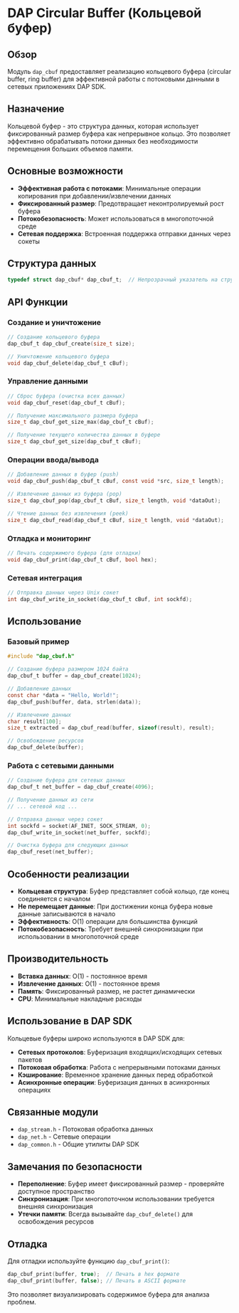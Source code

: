 # DAP Circular Buffer (Кольцевой буфер)

## Обзор

Модуль `dap_cbuf` предоставляет реализацию кольцевого буфера (circular buffer, ring buffer) для эффективной работы с потоковыми данными в сетевых приложениях DAP SDK.

## Назначение

Кольцевой буфер - это структура данных, которая использует фиксированный размер буфера как непрерывное кольцо. Это позволяет эффективно обрабатывать потоки данных без необходимости перемещения больших объемов памяти.

## Основные возможности

- **Эффективная работа с потоками**: Минимальные операции копирования при добавлении/извлечении данных
- **Фиксированный размер**: Предотвращает неконтролируемый рост буфера
- **Потокобезопасность**: Может использоваться в многопоточной среде
- **Сетевая поддержка**: Встроенная поддержка отправки данных через сокеты

## Структура данных

```c
typedef struct dap_cbuf* dap_cbuf_t;  // Непрозрачный указатель на структуру
```

## API Функции

### Создание и уничтожение

```c
// Создание кольцевого буфера
dap_cbuf_t dap_cbuf_create(size_t size);

// Уничтожение кольцевого буфера
void dap_cbuf_delete(dap_cbuf_t cBuf);
```

### Управление данными

```c
// Сброс буфера (очистка всех данных)
void dap_cbuf_reset(dap_cbuf_t cBuf);

// Получение максимального размера буфера
size_t dap_cbuf_get_size_max(dap_cbuf_t cBuf);

// Получение текущего количества данных в буфере
size_t dap_cbuf_get_size(dap_cbuf_t cBuf);
```

### Операции ввода/вывода

```c
// Добавление данных в буфер (push)
void dap_cbuf_push(dap_cbuf_t cBuf, const void *src, size_t length);

// Извлечение данных из буфера (pop)
size_t dap_cbuf_pop(dap_cbuf_t cBuf, size_t length, void *dataOut);

// Чтение данных без извлечения (peek)
size_t dap_cbuf_read(dap_cbuf_t cBuf, size_t length, void *dataOut);
```

### Отладка и мониторинг

```c
// Печать содержимого буфера (для отладки)
void dap_cbuf_print(dap_cbuf_t cBuf, bool hex);
```

### Сетевая интеграция

```c
// Отправка данных через Unix сокет
int dap_cbuf_write_in_socket(dap_cbuf_t cBuf, int sockfd);
```

## Использование

### Базовый пример

```c
#include "dap_cbuf.h"

// Создание буфера размером 1024 байта
dap_cbuf_t buffer = dap_cbuf_create(1024);

// Добавление данных
const char *data = "Hello, World!";
dap_cbuf_push(buffer, data, strlen(data));

// Извлечение данных
char result[100];
size_t extracted = dap_cbuf_read(buffer, sizeof(result), result);

// Освобождение ресурсов
dap_cbuf_delete(buffer);
```

### Работа с сетевыми данными

```c
// Создание буфера для сетевых данных
dap_cbuf_t net_buffer = dap_cbuf_create(4096);

// Получение данных из сети
// ... сетевой код ...

// Отправка данных через сокет
int sockfd = socket(AF_INET, SOCK_STREAM, 0);
dap_cbuf_write_in_socket(net_buffer, sockfd);

// Очистка буфера для следующих данных
dap_cbuf_reset(net_buffer);
```

## Особенности реализации

- **Кольцевая структура**: Буфер представляет собой кольцо, где конец соединяется с началом
- **Не перемещает данные**: При достижении конца буфера новые данные записываются в начало
- **Эффективность**: O(1) операции для большинства функций
- **Потокобезопасность**: Требует внешней синхронизации при использовании в многопоточной среде

## Производительность

- **Вставка данных**: O(1) - постоянное время
- **Извлечение данных**: O(1) - постоянное время
- **Память**: Фиксированный размер, не растет динамически
- **CPU**: Минимальные накладные расходы

## Использование в DAP SDK

Кольцевые буферы широко используются в DAP SDK для:

- **Сетевых протоколов**: Буферизация входящих/исходящих сетевых пакетов
- **Потоковая обработка**: Работа с непрерывными потоками данных
- **Кэширование**: Временное хранение данных перед обработкой
- **Асинхронные операции**: Буферизация данных в асинхронных операциях

## Связанные модули

- `dap_stream.h` - Потоковая обработка данных
- `dap_net.h` - Сетевые операции
- `dap_common.h` - Общие утилиты DAP SDK

## Замечания по безопасности

- **Переполнение**: Буфер имеет фиксированный размер - проверяйте доступное пространство
- **Синхронизация**: При многопоточном использовании требуется внешняя синхронизация
- **Утечки памяти**: Всегда вызывайте `dap_cbuf_delete()` для освобождения ресурсов

## Отладка

Для отладки используйте функцию `dap_cbuf_print()`:

```c
dap_cbuf_print(buffer, true);  // Печать в hex формате
dap_cbuf_print(buffer, false); // Печать в ASCII формате
```

Это позволяет визуализировать содержимое буфера для анализа проблем.
